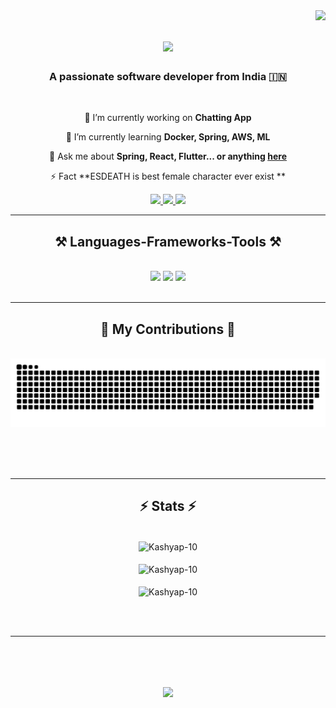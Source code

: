 <img align="right" src="https://visitor-badge.laobi.icu/badge?page_id=Kashyap-10.Kashyap-10" />

<h1 align="center">
    <img src="https://readme-typing-svg.herokuapp.com/?font=Righteous&size=35&center=true&vCenter=true&width=500&height=70&duration=4000&lines=Hey+There!+👋;+I'm+Divyam+Kashyap!;" />
</h1>

<h3 align="center">A passionate software developer from India 🇮🇳</h3>

<br/>

<div align="center">
 
 🔭 I’m currently working on **Chatting App**
 
 🌱 I’m currently learning **Docker, Spring, AWS, ML**

💬 Ask me about **Spring, React, Flutter... or anything [here](https://github.com/Kashyap-10/Kashyap-10/issues)**

⚡ Fact **ESDEATH is best female character ever exist **

 </div>
 
<div align="center"> 
  <a href="mailto:divyamkashyap10@gmail.com">
    <img src="https://img.shields.io/badge/Gmail-333333?style=for-the-badge&logo=gmail&logoColor=red" />
  </a>
  <a href="https://www.linkedin.com/in/divyam-kashyap/" target="_blank">
    <img src="https://img.shields.io/badge/LinkedIn-0077B5?style=for-the-badge&logo=linkedin&logoColor=white" target="_blank" />
  </a>
  <a href="https://divyamkashyap.vercel.app/" target="_blank">
     <img src="https://img.shields.io/badge/Portfolio-FF5722?style=for-the-badge&logo=todoist&logoColor=white" target="_blank" /> <!-- sqlite, safari, google-chrome are other good icon options -->
  </a>
</div>

 <hr/>
 
<h2 align="center">⚒️ Languages-Frameworks-Tools ⚒️</h2>
<br/>
<div align="center">
    <img src="https://skillicons.dev/icons?i=react,bootstrap,flutter,html,css,vscode,github,figma,tailwind,git,spring boot" />
    <img src="https://skillicons.dev/icons?i=java,python,javascript,docker,next,firebase,django,mongodb,nextjs,mysql,ae" />
    <img src="https://skillicons.dev/icons?i=ps,ai,dart,androidstudio,linux,arch,c,cpp,ubuntu,kali" /><br>
</div>

<br/>
<hr/>

<div align="center">
  <h2>🐍 My Contributions 🐍</h2>
  <br>
  <img alt="snake eating my contributions" src="https://raw.githubusercontent.com/Kashyap-10/Kashyap-10/output/github-contribution-grid-snake.svg" />
  
  <br/><br/><br/>
</div>

<hr/>

<h2 align="center">⚡ Stats ⚡</h2>
<br>
<div align=center>
  <img align="center" src="https://github-readme-streak-stats.herokuapp.com/?user=Kashyap-10&theme=react&border_radius=10" alt="Kashyap-10" />
    <br/><br/>
  <img align="center" src="https://github-readme-stats.vercel.app/api?username=Kashyap-10&show_icons=true&locale=en&theme=react&border_radius=10&rank_icon=github" alt="Kashyap-10" />
  <br/><br/>
  <img align="center" src="https://github-readme-stats.vercel.app/api/top-langs?username=Kashyap-10&show_icons=true&locale=en&layout=compact&theme=react&border_radius=10" alt="Kashyap-10" />
</div>

<br/><br/>

<hr/>

<br/>



<h1 align="center">
    <img src="https://readme-typing-svg.herokuapp.com/?font=Righteous&size=35&center=true&vCenter=true&width=550&height=70&duration=4000&lines=Thanks+for+visiting+✌🏻;+Shoot+me+message+on+Linkedin!;" />
</h1>

<br/>
